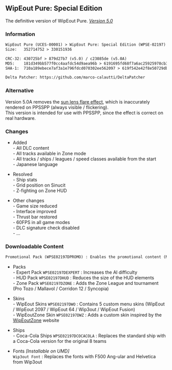 ## WipEout Pure: Special Edition
The definitive version of WipEout Pure. [*Version 5.0*](https://mega.nz/folder/lMRVELoR#01a4KaUDbCycjlrDgq5UdQ)

### Information
```diff
WipEout Pure (UCES-00001) > WipEout Pure: Special Edition (WPSE-02197)
Size:   352714752 > 330151936

CRC-32: 430725bf > 879d27b7 (v5.0) / c23085de (v5.0A)
MD5:    181d349bb577f0cc4aafdc54d9aea96b > 6191695fd68f7a6ac25925978cb3f728 (v5.0) / 1250e92ad092bfb4a92a319d464128b7 (v5.0A)
SHA-1:  710a189ebece7af3a1e796fdcd070302ee562097 > 619f542e42f8e50729db7d2a26df98fe72241e46 (v5.0) / 285891d40dafaaadc0bb7dccf87871ca183f9b9c (v5.0A)

Delta Patcher: https://github.com/marco-calautti/DeltaPatcher
```

### Alternative
Version 5.0A removes the [sun lens flare effect](https://github.com/hrydgard/ppsspp/issues/13344), which is inaccurately rendered on PPSSPP (always visible / flickering).  
This version is intended for use with PPSSPP, since the effect is correct on real hardware.

### Changes
- Added  
*-* All DLC content  
*-* All tracks available in Zone mode  
*-* All tracks / ships / leagues / speed classes available from the start  
*-* Japanese language

- Resolved  
*-* Ship stats  
*-* Grid position on Sinucit  
*-* Z-fighting on Zone HUD

- Other changes  
*-* Game size reduced  
*-* Interface improved  
*-* Thrust bar restored  
*-* 60FPS in all game modes  
*-* DLC signature check disabled  
*-* …

### Downloadable Content
```diff
Promotional Pack (WPSE02197DPROMO) : Enables the promotional content (MediEvil, Puma, Sci Fi, Coca-Cola, Stealth, …)
```
- Packs  
*-* Expert Pack `WPSE02197DEXPERT` : Increases the AI difficulty  
*-* HUD Pack `WPSE02197DHUD` : Reduces the size of the HUD elements  
*-* Zone Pack `WPSE02197DZONE` : Adds the Zone League and tournament (Pro Tozo / Mallavol / Corridon 12 / Syncopia)

- Skins  
*-* WipEout Skins `WPSE02197DWO` : Contains 5 custom menu skins (WipEout / WipEout 2097 / WipEout 64 / Wip3out / WipEout Fusion)  
*-* WipEoutZone Skin `WPSE02197DWZ` : Adds a custom skin inspired by the [WipEoutZone](https://www.wipeoutzone.com/forum/showthread.php?2809-WipeoutZonE-Skin) website

- Ships  
*-* Coca-Cola Ships `WPSE02197DCOCACOLA` : Replaces the standard ship with a Coca-Cola version for the original 8 teams

- Fonts *[Installable on UMD]*  
`Wip3out Font` : Replaces the fonts with F500 Ang-ular and Helvetica from Wip3out
